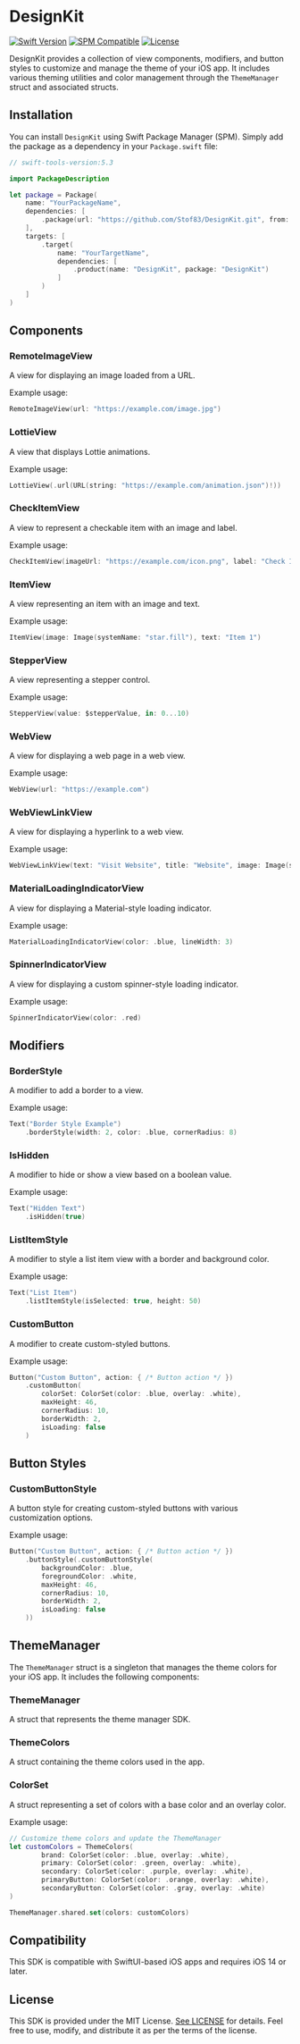 # DesignKit

[![Swift Version](https://img.shields.io/badge/Swift-5.0-orange.svg)](https://swift.org)
[![SPM Compatible](https://img.shields.io/badge/SPM-compatible-brightgreen.svg)](https://swift.org/package-manager)
[![License](https://img.shields.io/badge/license-MIT-blue.svg)](https://github.com/Stof83/DesignKit/blob/main/LICENSE)

DesignKit provides a collection of view components, modifiers, and button styles to customize and manage the theme of your iOS app. It includes various theming utilities and color management through the `ThemeManager` struct and associated structs.

## Installation

You can install `DesignKit` using Swift Package Manager (SPM). Simply add the package as a dependency in your `Package.swift` file:

```swift
// swift-tools-version:5.3

import PackageDescription

let package = Package(
    name: "YourPackageName",
    dependencies: [
        .package(url: "https://github.com/Stof83/DesignKit.git", from: "1.0.0")
    ],
    targets: [
        .target(
            name: "YourTargetName",
            dependencies: [
                .product(name: "DesignKit", package: "DesignKit")
            ]
        )
    ]
)
```

## Components

### RemoteImageView
A view for displaying an image loaded from a URL.

Example usage:
```swift
RemoteImageView(url: "https://example.com/image.jpg")
```

### LottieView
A view that displays Lottie animations.

Example usage:
```swift
LottieView(.url(URL(string: "https://example.com/animation.json")!))
```

### CheckItemView
A view to represent a checkable item with an image and label.

Example usage:
```swift
CheckItemView(imageUrl: "https://example.com/icon.png", label: "Check Item", isSelected: true)
```

### ItemView
A view representing an item with an image and text.

Example usage:
```swift
ItemView(image: Image(systemName: "star.fill"), text: "Item 1")
```

### StepperView
A view representing a stepper control.

Example usage:
```swift
StepperView(value: $stepperValue, in: 0...10)
```

### WebView
A view for displaying a web page in a web view.

Example usage:
```swift
WebView(url: "https://example.com")
```

### WebViewLinkView
A view for displaying a hyperlink to a web view.

Example usage:
```swift
WebViewLinkView(text: "Visit Website", title: "Website", image: Image(systemName: "globe"), url: "https://example.com")
```

### MaterialLoadingIndicatorView
A view for displaying a Material-style loading indicator.

Example usage:
```swift
MaterialLoadingIndicatorView(color: .blue, lineWidth: 3)
```

### SpinnerIndicatorView
A view for displaying a custom spinner-style loading indicator.

Example usage:
```swift
SpinnerIndicatorView(color: .red)
```

## Modifiers

### BorderStyle
A modifier to add a border to a view.

Example usage:
```swift
Text("Border Style Example")
    .borderStyle(width: 2, color: .blue, cornerRadius: 8)
```

### IsHidden
A modifier to hide or show a view based on a boolean value.

Example usage:
```swift
Text("Hidden Text")
    .isHidden(true)
```

### ListItemStyle
A modifier to style a list item view with a border and background color.

Example usage:
```swift
Text("List Item")
    .listItemStyle(isSelected: true, height: 50)
```

### CustomButton
A modifier to create custom-styled buttons.

Example usage:
```swift
Button("Custom Button", action: { /* Button action */ })
    .customButton(
        colorSet: ColorSet(color: .blue, overlay: .white),
        maxHeight: 46,
        cornerRadius: 10,
        borderWidth: 2,
        isLoading: false
    )
```

## Button Styles

### CustomButtonStyle
A button style for creating custom-styled buttons with various customization options.

Example usage:
```swift
Button("Custom Button", action: { /* Button action */ })
    .buttonStyle(.customButtonStyle(
        backgroundColor: .blue,
        foregroundColor: .white,
        maxHeight: 46,
        cornerRadius: 10,
        borderWidth: 2,
        isLoading: false
    ))
```

## ThemeManager

The `ThemeManager` struct is a singleton that manages the theme colors for your iOS app. It includes the following components:

### ThemeManager
A struct that represents the theme manager SDK.

### ThemeColors
A struct containing the theme colors used in the app.

### ColorSet
A struct representing a set of colors with a base color and an overlay color.

Example usage:
```swift
// Customize theme colors and update the ThemeManager
let customColors = ThemeColors(
        brand: ColorSet(color: .blue, overlay: .white),
        primary: ColorSet(color: .green, overlay: .white),
        secondary: ColorSet(color: .purple, overlay: .white),
        primaryButton: ColorSet(color: .orange, overlay: .white),
        secondaryButton: ColorSet(color: .gray, overlay: .white)
)

ThemeManager.shared.set(colors: customColors)
```

## Compatibility

This SDK is compatible with SwiftUI-based iOS apps and requires iOS 14 or later.

## License

This SDK is provided under the MIT License. [See LICENSE](https://github.com/Stof83/DesignKit/blob/main/LICENSE) for details.
Feel free to use, modify, and distribute it as per the terms of the license.
